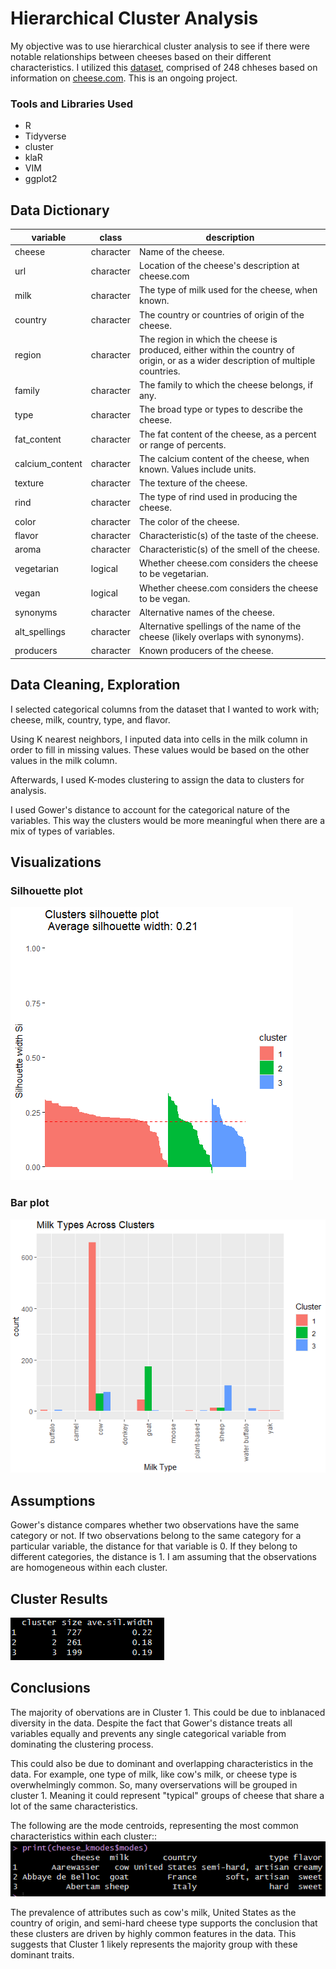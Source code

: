 # Hierarchical Cluster Analysis

My objective was to use hierarchical cluster analysis to see if there were notable relationships between cheeses based on their different characteristics. I utilized this [dataset](https://github.com/rfordatascience/tidytuesday/blob/master/data/2024/2024-06-04/readme.md), comprised of 248 chheses based on information on [cheese.com](https://www.cheese.com/). This is an ongoing project. 

### Tools and Libraries Used

* R
* Tidyverse
* cluster
* klaR
* VIM
* ggplot2

## Data Dictionary

| variable        | class     | description                                                                                                                       |
|-----------------|-----------|-----------------------------------------------------------------------------------------------------------------------------------|
| cheese          | character | Name of the cheese.                                                                                                               |
| url             | character | Location of the cheese's description at cheese.com                                                                                |
| milk            | character | The type of milk used for the cheese, when known.                                                                                 |
| country         | character | The country or countries of origin of the cheese.                                                                                 |
| region          | character | The region in which the cheese is produced, either within the country of origin, or as a wider description of multiple countries. |
| family          | character | The family to which the cheese belongs, if any.                                                                                   |
| type            | character | The broad type or types to describe the cheese.                                                                                   |
| fat_content     | character | The fat content of the cheese, as a percent or range of percents.                                                                 |
| calcium_content | character | The calcium content of the cheese, when known. Values include units.                                                              |
| texture         | character | The texture of the cheese.                                                                                                        |
| rind            | character | The type of rind used in producing the cheese.                                                                                    |
| color           | character | The color of the cheese.                                                                                                          |
| flavor          | character | Characteristic(s) of the taste of the cheese.                                                                                     |
| aroma           | character | Characteristic(s) of the smell of the cheese.                                                                                     |
| vegetarian      | logical   | Whether cheese.com considers the cheese to be vegetarian.                                                                         |
| vegan           | logical   | Whether cheese.com considers the cheese to be vegan.                                                                              |
| synonyms        | character | Alternative names of the cheese.                                                                                                  |
| alt_spellings   | character | Alternative spellings of the name of the cheese (likely overlaps with synonyms).                                                  |
| producers       | character | Known producers of the cheese.                                                                                                    |

## Data Cleaning, Exploration

I selected categorical columns from the dataset that I wanted to work with; cheese, milk, country, type, and flavor.

Using K nearest neighbors, I inputed data into cells in the milk column in order to fill in missing values. These values would be based on the other values in the milk column. 

Afterwards, I used K-modes clustering to assign the data to clusters for analysis. 

I used Gower's distance to account for the categorical nature of the variables. This way the clusters would be more meaningful when there are a mix of types of variables. 

## Visualizations

### Silhouette plot
![silhouette](Images/silhouette.png) <br>

### Bar plot
![bar_plot](Images/bar_plot.png) 

## Assumptions

Gower's distance compares whether two observations have the same category or not. If two observations belong to the same category for a particular variable, the distance for that variable is 0. If they belong to different categories, the distance is 1. I am assuming that the observations are homogeneous within each cluster. 

## Cluster Results

![cluster_sizes](Images/cluster_sizes.png) 

## Conclusions

The majority of obervations are in Cluster 1. This could be due to inblanaced diversity in the data. Despite the fact that Gower's distance treats all variables equally and prevents any single categorical variable from dominating the clustering process. 

This could also be due to dominant and overlapping characteristics in the data. For example, one type of milk, like cow's milk, or cheese type is overwhelmingly common. So, many overservations will be grouped in cluster 1. Meaning it could represent "typical" groups of cheese that share a lot of the same characteristics. 

The following are the mode centroids, representing the most common characteristics within each cluster:: <br>
![k_modes](Images/k_modes.png)

The prevalence of attributes such as cow's milk, United States as the country of origin, and semi-hard cheese type supports the conclusion that these clusters are driven by highly common features in the data. This suggests that Cluster 1 likely represents the majority group with these dominant traits.





